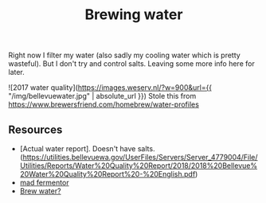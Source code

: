 ﻿---
layout: post
title: Brewing water
tags: [ beer ]
---
Right now I filter my water (also sadly my cooling water which is pretty wasteful). But I don't try and control salts. Leaving some more info here for later. 

![2017 water quality](https://images.weserv.nl/?w=900&url={{ "/img/bellevuewater.jpg" | absolute_url }})
Stole this from https://www.brewersfriend.com/homebrew/water-profiles

## Resources
- [Actual water report]. Doesn't have salts.(https://utilities.bellevuewa.gov/UserFiles/Servers/Server_4779004/File/Utilities/Reports/Water%20Quality%20Report/2018/2018%20Bellevue%20Water%20Quality%20Report%20-%20English.pdf)
- [mad fermentor](https://www.themadfermentationist.com/2008/09/i-think-that-water-treatment-has-made.html)
- [Brew water?](http://www.brewater.net/)
